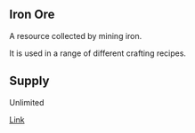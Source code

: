 ## Iron Ore

A resource collected by mining iron.

It is used in a range of different crafting recipes.

## Supply

Unlimited

[Link](https://docs.sunflower-land.com/crafting-guide)
